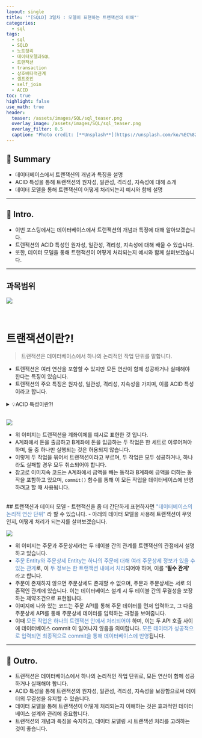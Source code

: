 ```yaml
---
layout: single
title: '"[SQLD] 3일차 : 모델이 표현하는 트랜잭션의 이해"'
categories:
  - sql
tags:
  - sql
  - SQLD
  - 노트정리
  - 데이터모델과SQL
  - 트랜잭션
  - transaction
  - 상호배타적관계
  - 셀프조인
  - self_join
  - ACID
toc: true
highlight: false
use_math: true
header:
  teaser: /assets/images/SQL/sql_teaser.png
  overlay_image: /assets/images/SQL/sql_teaser.png
  overlay_filter: 0.5
  caption: "Photo credit: [**Unsplash**](https://unsplash.com/ko/%EC%82%AC%EC%A7%84/XJXWbfSo2f0)"
---
```


## 🚦 Summary
- 데이터베이스에서 트랜잭션의 개념과 특징을 설명
- ACID 특성을 통해 트랜잭션의 원자성, 일관성, 격리성, 지속성에 대해 소개
- 데이터 모델을 통해 트랜잭션이 어떻게 처리되는지 예시와 함께 설명

---

## 📌 Intro.
- 이번 포스팅에서는 데이터베이스에서 트랜잭션의 개념과 특징에 대해 알아보겠습니다.
- 트랜잭션의 ACID 특성인 원자성, 일관성, 격리성, 지속성에 대해 배울 수 있습니다.
- 또한, 데이터 모델을 통해 트랜잭션이 어떻게 처리되는지 예시와 함께 살펴보겠습니다.

---
## 과목범위
![](https://i.imgur.com/OINUEKe.png)


<br>

# 트랜잭션이란?!

> 트랜잭션은 데이터베이스에서 하나의 논리적인 작업 단위를 말합니다.

- 트랜잭션은 여러 연산을 포함할 수 있지만 모든 연산이 함께 성공하거나 실패해야 한다는 특징이 있습니다.
- 트랜잭션의 주요 특징은 원자성, 일관성, 격리성, 지속성을 가지며, 이를 ACID 특성이라고 합니다.

<details>
<summary>💡ACID 특성이란?!</summary>
<br>

1. 원자성 (Atomicity)
    - 원자성은 트랜잭션이 데이터베이스에 대한 모든 작업을 완전히 완료하거나 전혀 수행하지 않아야 한다는 원칙을 말합니다. 즉, 하나의 트랜잭션 내에서 실행된 모든 명령은 모두 성공하거나, 하나라도 실패할 경우 전체 트랜잭션이 취소되어야 합니다.
      
2. 일관성 (Consistency)
    - 일관성은 트랜잭션이 실행되기 전과 후에 데이터베이스가 일관된 상태를 유지해야 한다는 원칙입니다. 모든 트랜잭션은 데이터베이스의 모든 규칙을 준수하여 실행되어야 하며, 트랜잭션이 완료된 후에는 데이터베이스가 여전히 유효한 상태여야 합니다.
      
3. 격리성 (Isolation)
    - 격리성은 동시에 여러 트랜잭션이 실행될 때, 각 트랜잭션이 다른 트랜잭션의 중간 실행 결과에 영향을 받지 않도록 보장하는 원칙입니다. 이는 트랜잭션이 서로 간섭 없이 독립적으로 실행되어야 함을 의미하며, 격리 수준에 따라 다양한 동시성 문제를 방지할 수 있습니다.
      
4. 지속성 (Durability)
    - 지속성은 트랜잭션이 성공적으로 완료된 후에 그 결과가 영구적으로 저장되어야 함을 의미합니다. 시스템에 장애가 발생하더라도, 완료된 트랜잭션의 결과는 데이터베이스에 안전하게 저장되어야 하며, 이는 데이터의 손실을 방지합니다.

</details>

<br> 

![](https://i.imgur.com/OexDprW.png)

- 위 이미지는 트랜잭션을 계좌이체를 예시로 표현한 것 입니다.
- A계좌에서 돈을 출금하고 B계좌에 돈을 입금하는 두 작업은 한 세트로 이루어져야 하며, 둘 중 하나만 실행되는 것은 허용되지 않습니다. 
- 이렇게 두 작업을 묶어서 트랜잭션이라고 부르며, 두 작업은 모두 성공하거나, 하나라도 실패할 경우 모두 취소되어야 합니다.
- 참고로 이미지속 코드는 A계좌에서 금액을 빼는 동작과 B계좌에 금액을 더하는 동작을 포함하고 있으며, `commit()` 함수를 통해 이 모든 작업을 데이터베이스에 반영하려고 할 때 사용됩니다.

<br>
##  트랜잭션과 데이터 모델
- 트랜잭션을 좀 더 간단하게 표현하자면 <font color="#4f81bd">"데이터베이스의 논리적 연산 단위" </font>라 할 수 있습니다.
- 아래의 데이터 모델을 사용해 트랜잭션이 무엇인지, 어떻게 처리가 되는지를 살펴보겠습니다.

![](https://i.imgur.com/76Ld1Q1.png)

- 위 이미지는 주문과 주문상세라는 두 테이블 간의 관계를 트랜잭션의 관점에서 설명하고 있습니다.
- <font color="#4f81bd">주문 Entity와 주문상세 Entity는 하나의 주문에 대해 여러 주문상세 정보가 있을 수 있는 관계</font>로, 이 <font color="#4f81bd">두 정보는 한 트랜잭션 내에서 처리</font>되어야 하며, 이를 **'필수 관계'** 라고 합니다.
- 주문이 존재하지 않으면 주문상세도 존재할 수 없으며, 주문과 주문상세는 서로 의존적인 관계에 있습니다. 이는 데이터베이스 설계 시 두 테이블 간의 무결성을 보장하는 제약조건으로 표현됩니다.
- 이미지에 나와 있는 코드는 주문 API를 통해 주문 데이터를 먼저 입력하고, 그 다음 주문상세 API를 통해 주문상세 데이터를 입력하는 과정을 보여줍니다. 
- 이때 <font color="#4f81bd">모든 작업은 하나의 트랜잭션 안에서 처리되어야</font> 하며, 이는 두 API 호출 사이에 데이터베이스 commit 이 일어나지 않음을 의미합니다. <font color="#4f81bd">모든 데이터가 성공적으로 입력되면 최종적으로 commit을 통해 데이터베이스에 반영</font>됩니다.

---

## 🎈 Outro.
- 트랜잭션은 데이터베이스에서 하나의 논리적인 작업 단위로, 모든 연산이 함께 성공하거나 실패해야 합니다.
- ACID 특성을 통해 트랜잭션의 원자성, 일관성, 격리성, 지속성을 보장함으로써 데이터의 무결성을 유지할 수 있습니다.
- 데이터 모델을 통해 트랜잭션이 어떻게 처리되는지 이해하는 것은 효과적인 데이터베이스 설계와 관리에 중요합니다.
- 트랜잭션의 개념과 특징을 숙지하고, 데이터 모델링 시 트랜잭션 처리를 고려하는 것이 좋습니다.

